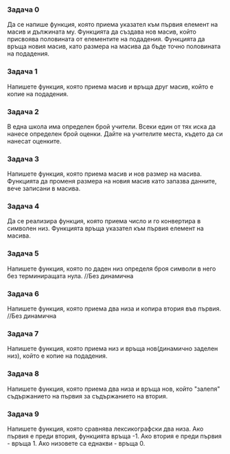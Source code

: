 ### Задача 0
Да се напише функция, която приема указател към първия елемент на масив и дължината му. Функцията да създава нов масив, който присвоява половината от елементите на подадения. Функцията да връща новия масив, като размера на масива да бъде точно половината на подадения.

### Задача 1
Напишете функция, която приема масив и връща друг масив, който е копие на подадения.

### Задача 2
В една школа има определен брой учители. Всеки един от тях иска да нанесе определен брой оценки. Дайте на учителите места, където да си нанесат оценките.

### Задача 3
Напишете функция, която приема масив и нов размер на масива. Функцията да променя размера на новия масив като запазва данните, вече записани в масива.

### Задача 4
Да се реализира функция, която приема число и го конвертира в символен низ. Функцията връща указател към първия елемент на масива.

### Задача 5
Напишете функция, която по даден низ определя броя символи в него без терминиращата нула. //Без динамична

### Задача 6
Напишете функция, която приема два низа и копира втория във първия. //Без динамична

### Задача 7
Напишете функция, която приема низ и връща нов(динамично заделен низ), който е копие на подадения.

### Задача 8
Напишете функция, която приема два низа и връща нов, който "залепя" съдържанието на първия за съдържанието на втория.

### Задача 9
Напишете функция, която сравнява лексикографски два низа. Ако първия е преди втория, функцията връща -1. Ако втория е преди първия - връща 1. Ако низовете са еднакви - връща 0.